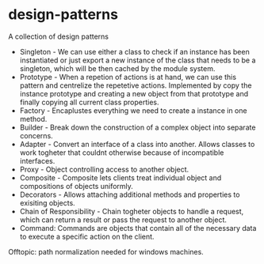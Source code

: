 # design-patterns

A collection of design patterns

- Singleton - We can use either a class to check if an instance has been instantiated or just export a new instance of the class that needs to be a singleton, which will be then cached by the module system.
- Prototype - When a repetion of actions is at hand, we can use this pattern and centrelize the repetetive actions. Implemented by copy the instance prototype and creating a new object from that prototype and finally copying all current class properties.
- Factory - Encaplustes everything we need to create a instance in one method.
- Builder - Break down the construction of a complex object into separate concerns.
- Adapter - Convert an interface of a class into another. Allows classes to work togheter that couldnt otherwise because of incompatible interfaces.
- Proxy - Object controlling access to another object.
- Composite - Composite lets clients treat individual object and compositions of objects uniformly.
- Decorators - Allows attaching additional methods and properties to exisiting objects.
- Chain of Responsibility - Chain togheter objects to handle a request, which can return a result or pass the request to another object.
- Command: Commands are objects that contain all of the necessary data to execute a specific action on the client.

Offtopic: path normalization needed for windows machines.
